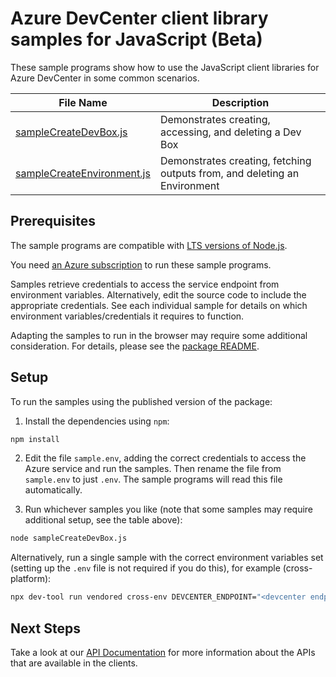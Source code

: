 # Azure DevCenter client library samples for JavaScript (Beta)

These sample programs show how to use the JavaScript client libraries for Azure DevCenter in some common scenarios.

| **File Name**                                         | **Description**                                                           |
| ----------------------------------------------------- | ------------------------------------------------------------------------- |
| [sampleCreateDevBox.js][samplecreatedevbox]           | Demonstrates creating, accessing, and deleting a Dev Box                  |
| [sampleCreateEnvironment.js][samplecreateenvironment] | Demonstrates creating, fetching outputs from, and deleting an Environment |

## Prerequisites

The sample programs are compatible with [LTS versions of Node.js](https://github.com/nodejs/release#release-schedule).

You need [an Azure subscription][freesub] to run these sample programs.

Samples retrieve credentials to access the service endpoint from environment variables. Alternatively, edit the source code to include the appropriate credentials. See each individual sample for details on which environment variables/credentials it requires to function.

Adapting the samples to run in the browser may require some additional consideration. For details, please see the [package README][package].

## Setup

To run the samples using the published version of the package:

1. Install the dependencies using `npm`:

```bash
npm install
```

2. Edit the file `sample.env`, adding the correct credentials to access the Azure service and run the samples. Then rename the file from `sample.env` to just `.env`. The sample programs will read this file automatically.

3. Run whichever samples you like (note that some samples may require additional setup, see the table above):

```bash
node sampleCreateDevBox.js
```

Alternatively, run a single sample with the correct environment variables set (setting up the `.env` file is not required if you do this), for example (cross-platform):

```bash
npx dev-tool run vendored cross-env DEVCENTER_ENDPOINT="<devcenter endpoint>" node sampleCreateDevBox.js
```

## Next Steps

Take a look at our [API Documentation][apiref] for more information about the APIs that are available in the clients.

[samplecreatedevbox]: https://github.com/Azure/azure-sdk-for-js/blob/main/sdk/devcenter/developer-devcenter-rest/samples/v1-beta/javascript/sampleCreateDevBox.js
[samplecreateenvironment]: https://github.com/Azure/azure-sdk-for-js/blob/main/sdk/devcenter/developer-devcenter-rest/samples/v1-beta/javascript/sampleCreateEnvironment.js
[apiref]: https://learn.microsoft.com/azure/dev-box/
[freesub]: https://azure.microsoft.com/free/
[package]: https://github.com/Azure/azure-sdk-for-js/tree/main/sdk/devcenter/developer-devcenter-rest/README.md
